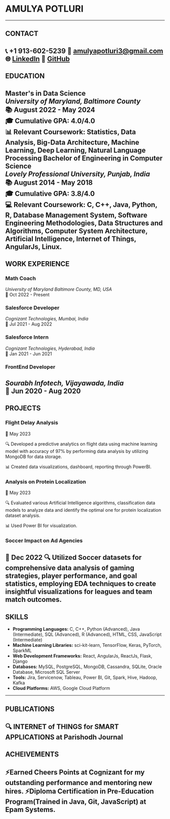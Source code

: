 # **AMULYA POTLURI**
---

## **CONTACT**
📞 +1 913-602-5239
📧 amulyapotluri3@gmail.com
🌐 [LinkedIn](https://www.linkedin.com/in/amulyapotluri/)
🚀 [GitHub](https://github.com/Amulya601)
---
## **EDUCATION**
**Master's in Data Science**  
*University of Maryland, Baltimore County*  
📚 August 2022 - May 2024  
🎓 Cumulative GPA: 4.0/4.0  
📊 Relevant Coursework: Statistics, Data Analysis, Big-Data Architecture, Machine Learning, Deep Learning, Natural Language Processing
**Bachelor of Engineering in Computer Science**  
*Lovely Professional University, Punjab, India*  
📚 August 2014 - May 2018  
🎓 Cumulative GPA: 3.8/4.0  
💻 Relevant Coursework: C, C++, Java, Python, R, Database Management System, Software Engineering Methodologies, Data Structures and Algorithms, Computer System Architecture, Artificial Intelligence, Internet of Things, AngularJs, Linux.
---
## **WORK EXPERIENCE**
### **Math Coach**  
*University of Maryland Baltimore County, MD, USA*  
📅 Oct 2022 - Present  

### **Salesforce Developer**  
*Cognizant Technologies, Mumbai, India*  
📅 Jul 2021 - Aug 2022  

### **Salesforce Intern**  
*Cognizant Technologies, Hyderabad, India*  
📅 Jan 2021 - Jun 2021

### **FrontEnd Developer**  
*Sourabh Infotech, Vijayawada, India*  
📅 Jun 2020 - Aug 2020
---
## **PROJECTS**
### **Flight Delay Analysis**  
📅 May 2023

🔍 Developed a predictive analytics  on flight data using machine learning model with accuracy of 97% by performing data analysis by utilizing MongoDB for data storage.

📊 Created data visualizations, dashboard, reporting through PowerBI.

### **Analysis on Protein Localization**  
📅 May 2023

🔍 Evaluated various Artificial Intelligence algorithms, classification data models to analyze data and identify the optimal one for protein localization dataset analysis. 

📊 Used Power BI for visualization.

### **Soccer Impact on Ad Agencies**  
📅 Dec 2022
🔍 Utilized Soccer datasets for comprehensive data analysis of gaming strategies, player performance, and goal statistics, employing EDA techniques to create insightful visualizations for leagues and team match outcomes.
---
## **SKILLS**
- **Programming Languages:** C, C++, Python (Advanced), Java (Intermediate), SQL (Advanced), R (Advanced), HTML, CSS, JavaScript (Intermediate)
- **Machine Learning Libraries:** sci-kit-learn, TensorFlow, Keras, PyTorch, SparkML
- **Web Development Frameworks:** React, AngularJs, ReactJs, Flask, Django
- **Databases:** MySQL, PostgreSQL, MongoDB, Cassandra, SQLite, Oracle Database, Microsoft SQL Server
- **Tools:** Jira, Servicenow, Tableau, Power BI, Git, Spark, Hive, Hadoop, Kafka
- **Cloud Platforms:** AWS, Google Cloud Platform
---
## **PUBLICATIONS**
🔍 INTERNET of THINGS for SMART APPLICATIONS at Parishodh Journal
----
## **ACHEIVEMENTS**
⚡Earned Cheers Points at Cognizant for my outstanding performance and mentoring new hires.
⚡Diploma Certification in Pre-Education Program(Trained in Java, Git, JavaScript) at Epam Systems.
---


